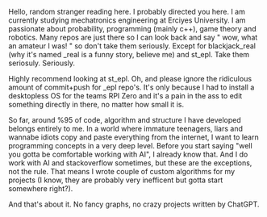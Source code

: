 Hello, random stranger reading here. I probably directed you here.
I am currently studying mechatronics engineering at Erciyes University.
I am passionate about probability, programming (mainly c++), game theory and robotics. 
Many repos are just there so I can look back and say " wow, what an amateur I was! " so don't take them seriously.
Except for blackjack_real (why it's named _real is a funny story, believe me) and st_epl. Take them seriosuly. Seriously. 

Highly recommend looking at st_epl. Oh, and please ignore the ridiculous amount of commit+push for _epl repo's. It's only because I had to install a desktopless OS for the teams RPI Zero and it's a pain in the ass to edit something directly in there, no matter how small it is.

So far, around %95 of code, algorithm and structure I have developed belongs entirely to me. 
In a world where immature teenagers, liars and wannabe idiots copy and paste everything from the internet, I want to learn programming concepts in a very deep level.
Before you start saying "well you gotta be comfortable working with AI", I already know that. And I do work with AI and stackoverflow sometimes, but these are the exceptions, not the rule.
That means I wrote couple of custom algorithms for my projects (I know, they are probably very inefficent but gotta start somewhere right?). 

And that's about it. No fancy graphs, no crazy projects written by ChatGPT.

